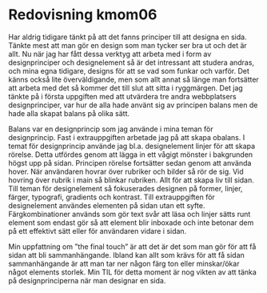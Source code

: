 ---
---
Redovisning kmom06
=========================

Har aldrig tidigare tänkt på att det fanns principer till att designa en sida. Tänkte mest att man gör en design som man tycker ser bra ut och det är allt. Nu när jag har fått dessa verktyg att arbeta med i form av designprinciper och designelement så är det intressant att studera andras, och mina egna tidigare, designs för att se vad som funkar och varför. Det känns också lite överväldigande, men som allt annat så länge man fortsätter att arbeta med det så kommer det till slut att sitta i ryggmärgen. Det jag tänkte på i första uppgiften med att utvärdera tre andra webbplatsers designprinciper, var hur de alla hade använt sig av principen balans men de hade alla skapat balans på olika sätt.

Balans var en designprincip som jag använde i mina teman för designprincip. Fast i extrauppgiften arbetade jag på att skapa obalans. I temat för designprincip använde jag bl.a. designelement linjer för att skapa rörelse. Detta utfördes genom att lägga in ett vågigt mönster i bakgrunden högst upp på sidan. Principen rörelse fortsätter sedan genom att använda hover. När användaren hovrar över rubriker och bilder så rör de sig. Vid hovring över rubrik i main så blinkar rubriken. Allt för att skapa liv till sidan.
Till teman för designelement så fokuserades designen på former, linjer, färger, typografi, gradients och kontrast. Till extrauppgiften för designelement användes elementen på sidan utan ett syfte. Färgkombinationer används som gör text svår att läsa och linjer sätts runt element som endast gör så att element blir inboxade och inte betonar dem på ett effektivt sätt eller för användaren vidare i sidan.

Min uppfattning om ”the final touch” är att det är det som man gör för att få sidan att bli sammanhängande. Ibland kan allt som krävs för att få sidan sammanhängande är att man tar ner någon färg ton eller minskar/ökar något elements storlek. Min TIL för detta moment är nog vikten av att tänka på designprinciperna när man designar en sida.
